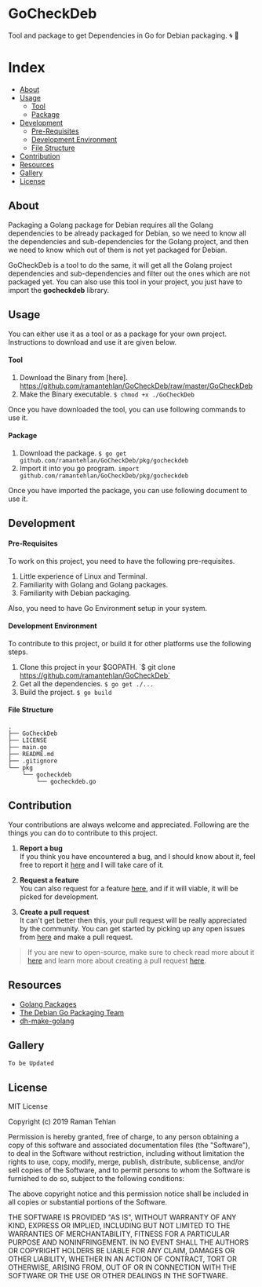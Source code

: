 # GoCheckDeb

Tool and package to get Dependencies in Go for Debian packaging. :cyclone: :page_with_curl:

# Index

- [About](#about)
- [Usage](#usage)
	- [Tool](#tool)
	- [Package](#package)
- [Development](#development)
	- [Pre-Requisites](#pre-requisites)
	- [Development Environment](#development-environment)
	- [File Structure](#file-structure)
- [Contribution](#contribution)
- [Resources](#resources)
- [Gallery](#gallery)
- [License](#license)

## About

Packaging a Golang package for Debian requires all the Golang dependencies to be
already packaged for Debian, so we need to know all the dependencies and
sub-dependencies for the Golang project, and then we need to know which out of
them is not yet packaged for Debian.

GoCheckDeb is a tool to do the same, it will get all the Golang project
dependencies and sub-dependencies and filter out the ones which are not packaged
yet. You can also use this tool in your project, you just have to import the
**gocheckdeb** library.

## Usage

You can either use it as a tool or as a package for your own project. Instructions to download and use it are given below.

#### Tool

1. Download the Binary from [here]. https://github.com/ramantehlan/GoCheckDeb/raw/master/GoCheckDeb
2. Make the Binary executable. `$ chmod +x ./GoCheckDeb`

Once you have downloaded the tool, you can use following commands to use it.

#### Package

1. Download the package. `$ go get github.com/ramantehlan/GoCheckDeb/pkg/gocheckdeb`
2. Import it into you go program. `import github.com/ramantehlan/GoCheckDeb/pkg/gocheckdeb`

Once you have imported the package, you can use following document to use it.  

## Development

#### Pre-Requisites

To work on this project, you need to have the following pre-requisites.

1. Little experience of Linux and Terminal.
2. Familiarity with Golang and Golang packages.
3. Familiarity with Debian packaging.

Also, you need to have Go Environment setup in your system.

#### Development Environment

To contribute to this project, or build it for other platforms use the following steps.

1. Clone this project in your $GOPATH. `$ git clone https://github.com/ramantehlan/GoCheckDeb`
2. Get all the dependencies. `$ go get ./...`
3. Build the project. `$ go build`

#### File Structure

```
.
├── GoCheckDeb
├── LICENSE
├── main.go
├── README.md
├── .gitignore
└── pkg
    └── gocheckdeb
        └── gocheckdeb.go
```

## Contribution

Your contributions are always welcome and appreciated. Following are the things you can do to contribute to this project.

1. **Report a bug** <br>
If you think you have encountered a bug, and I should know about it, feel free to report it [here](https://github.com/ramantehlan/GoCheckDeb/issues/new) and I will take care of it.

2. **Request a feature** <br>
You can also request for a feature [here](https://github.com/ramantehlan/GoCheckDeb/issues/new), and if it will viable, it will be picked for development.  

3. **Create a pull request** <br>
It can't get better then this, your pull request will be really appreciated by the community. You can get started by picking up any open issues from [here](https://github.com/ramantehlan/GoCheckDeb/issues) and make a pull request.

> If you are new to open-source, make sure to check read more about it [here](https://www.digitalocean.com/community/tutorial_series/an-introduction-to-open-source) and learn more about creating a pull request [here](https://www.digitalocean.com/community/tutorials/how-to-create-a-pull-request-on-github).

## Resources

- [Golang Packages](https://golang.org/pkg/)
- [The Debian Go Packaging Team](https://go-team.pages.debian.net/)
- [dh-make-golang](https://github.com/Debian/dh-make-golang)

## Gallery

`To be Updated`

## License

MIT License

Copyright (c) 2019 Raman Tehlan

Permission is hereby granted, free of charge, to any person obtaining a copy
of this software and associated documentation files (the "Software"), to deal
in the Software without restriction, including without limitation the rights
to use, copy, modify, merge, publish, distribute, sublicense, and/or sell
copies of the Software, and to permit persons to whom the Software is
furnished to do so, subject to the following conditions:

The above copyright notice and this permission notice shall be included in all
copies or substantial portions of the Software.

THE SOFTWARE IS PROVIDED "AS IS", WITHOUT WARRANTY OF ANY KIND, EXPRESS OR
IMPLIED, INCLUDING BUT NOT LIMITED TO THE WARRANTIES OF MERCHANTABILITY,
FITNESS FOR A PARTICULAR PURPOSE AND NONINFRINGEMENT. IN NO EVENT SHALL THE
AUTHORS OR COPYRIGHT HOLDERS BE LIABLE FOR ANY CLAIM, DAMAGES OR OTHER
LIABILITY, WHETHER IN AN ACTION OF CONTRACT, TORT OR OTHERWISE, ARISING FROM,
OUT OF OR IN CONNECTION WITH THE SOFTWARE OR THE USE OR OTHER DEALINGS IN THE
SOFTWARE.
